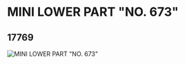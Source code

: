 # MINI LOWER PART "NO. 673"
## 17769
![MINI LOWER PART "NO. 673"](https://lc-www-live-s.legocdn.com/media/bricks/5/2/6075649.jpg)